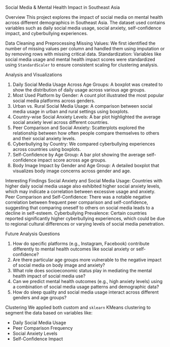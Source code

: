 Social Media & Mental Health Impact in Southeast Asia

Overview
This project explores the impact of social media on mental health across different demographics in Southeast Asia. The dataset used contains variables such as daily social media usage, social anxiety, self-confidence impact, and cyberbullying experiences.


Data Cleaning and Preprocessing
Missing Values: We first identified the number of missing values per column and handled them using imputation or by removing rows with missing critical data.
Standardization: Variables like social media usage and mental health impact scores were standardized using `StandardScaler` to ensure consistent scaling for clustering analysis.
  

Analysis and Visualizations
1. Daily Social Media Usage Across Age Groups: A boxplot was created to show the distribution of daily usage across various age groups.
2. Most Used Platform by Gender: A count plot illustrated the most popular social media platforms across genders.
3. Urban vs. Rural Social Media Usage: A comparison between social media usage in urban and rural settings using boxplots.
4. Country-wise Social Anxiety Levels: A bar plot highlighted the average social anxiety level across different countries.
5. Peer Comparison and Social Anxiety: Scatterplots explored the relationship between how often people compare themselves to others and their social anxiety levels.
6. Cyberbullying by Country: We compared cyberbullying experiences across countries using boxplots.
7. Self-Confidence by Age Group: A bar plot showing the average self-confidence impact score across age groups.
8. Body Image Impact by Gender and Age Group: A detailed boxplot that visualizes body image concerns across gender and age.


Interesting Findings
Social Anxiety and Social Media Usage: Countries with higher daily social media usage also exhibited higher social anxiety levels, which may indicate a correlation between excessive usage and anxiety.
Peer Comparison and Self-Confidence: There was a notable negative correlation between frequent peer comparison and self-confidence, suggesting that comparing oneself to others on social media leads to a decline in self-esteem.
Cyberbullying Prevalence: Certain countries reported significantly higher cyberbullying experiences, which could be due to regional cultural differences or varying levels of social media penetration.


Future Analysis Questions
1. How do specific platforms (e.g., Instagram, Facebook) contribute differently to mental health outcomes like social anxiety or self-confidence?
2. Are there particular age groups more vulnerable to the negative impact of social media on body image and anxiety?
3. What role does socioeconomic status play in mediating the mental health impact of social media use?
4. Can we predict mental health outcomes (e.g., high anxiety levels) using a combination of social media usage patterns and demographic data?
5. How do sleep quality and social media usage interact across different genders and age groups?


Clustering
We applied both custom and `sklearn` KMeans clustering to segment the data based on variables like:
- Daily Social Media Usage
- Peer Comparison Frequency
- Social Anxiety Levels
- Self-Confidence Impact